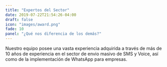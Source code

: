 ```yaml
---
title: "Expertos del Sector"
date: 2019-07-22T21:54:26-04:00
draft: false
icon: "images/award.png"
fade: 10
panel: "¿Qué nos diferencia de los demás?"
---
```

Nuestro equipo posee una vasta experiencia adquirida a través de más de 10 años de experiencia en el sector de envio masivo de SMS y Voice, así como de la implementación de WhatsApp para empresas.
